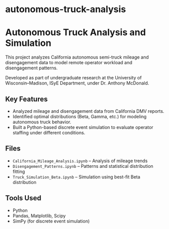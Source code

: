 # autonomous-truck-analysis
# Autonomous Truck Analysis and Simulation

This project analyzes California autonomous semi-truck mileage and disengagement data to model remote operator workload and disengagement patterns.

Developed as part of undergraduate research at the University of Wisconsin–Madison, ISyE Department, under Dr. Anthony McDonald.

## Key Features

- Analyzed mileage and disengagement data from California DMV reports.
- Identified optimal distributions (Beta, Gamma, etc.) for modeling autonomous truck behavior.
- Built a Python-based discrete event simulation to evaluate operator staffing under different conditions.

## Files

- `California_Mileage_Analysis.ipynb` – Analysis of mileage trends
- `Disengagement_Patterns.ipynb` – Patterns and statistical distribution fitting
- `Truck_Simulation_Beta.ipynb` – Simulation using best-fit Beta distribution

## Tools Used

- Python
- Pandas, Matplotlib, Scipy
- SimPy (for discrete event simulation)
